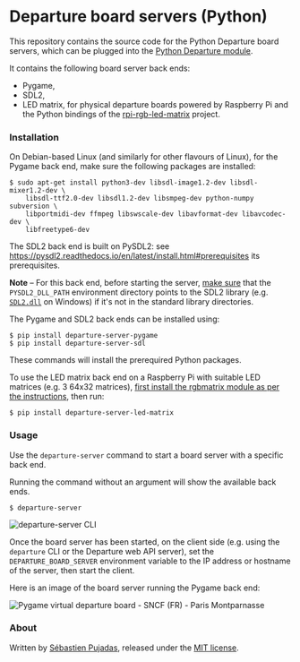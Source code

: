 # Departure board servers (Python)

This repository contains the source code for the Python Departure board servers, which can be plugged into the [Python Departure module](https://pypi.org/project/departure/).

It contains the following board server back ends:

- Pygame,
- SDL2,
- LED matrix, for physical departure boards powered by Raspberry Pi and the Python bindings of the [rpi-rgb-led-matrix](https://github.com/hzeller/rpi-rgb-led-matrix) project.

 

### Installation

On Debian-based Linux (and similarly for other flavours of Linux), for the Pygame back end, make sure the following packages are installed:

```
$ sudo apt-get install python3-dev libsdl-image1.2-dev libsdl-mixer1.2-dev \
    libsdl-ttf2.0-dev libsdl1.2-dev libsmpeg-dev python-numpy subversion \
    libportmidi-dev ffmpeg libswscale-dev libavformat-dev libavcodec-dev \
    libfreetype6-dev
```

The SDL2 back end is built on PySDL2: see https://pysdl2.readthedocs.io/en/latest/install.html#prerequisites its prerequisites.

**Note** – For this back end, before starting the server, [make sure](https://pysdl2.readthedocs.io/en/latest/integration.html#importing) that the `PYSDL2_DLL_PATH` environment directory points to the SDL2 library (e.g. [`SDL2.dll`](https://www.libsdl.org/download-2.0.php) on Windows) if it's not in the standard library directories.



The Pygame and SDL2 back ends can be installed using:

```
$ pip install departure-server-pygame
$ pip install departure-server-sdl
```

These commands will install the prerequired Python packages.



To use the LED matrix back end on a Raspberry Pi with suitable LED matrices (e.g. 3 64x32 matrices), [first install the rgbmatrix module as per the instructions](https://github.com/hzeller/rpi-rgb-led-matrix/tree/master/bindings/python), then run:

```
$ pip install departure-server-led-matrix
```



### Usage

Use the `departure-server` command to start a board server with a specific back end.

Running the command without an argument will show the available back ends.

```
$ departure-server
```

![departure-server CLI](https://raw.githubusercontent.com/spujadas/departure-python/master/docs/images/departure-server.svg)

Once the board server has been started, on the client side (e.g. using the `departure` CLI or the Departure web API server), set the `DEPARTURE_BOARD_SERVER` environment variable to the IP address or hostname of the server, then start the client.

Here is an image of the board server running the Pygame back end:

![Pygame virtual departure board - SNCF (FR) - Paris Montparnasse](https://user-images.githubusercontent.com/930566/95666195-a13b2400-0b57-11eb-841d-c56e0ecbd704.gif)



### About

Written by [Sébastien Pujadas](https://pujadas.net/), released under the [MIT license](https://github.com/spujadas/departure-python/blob/master/LICENSE).